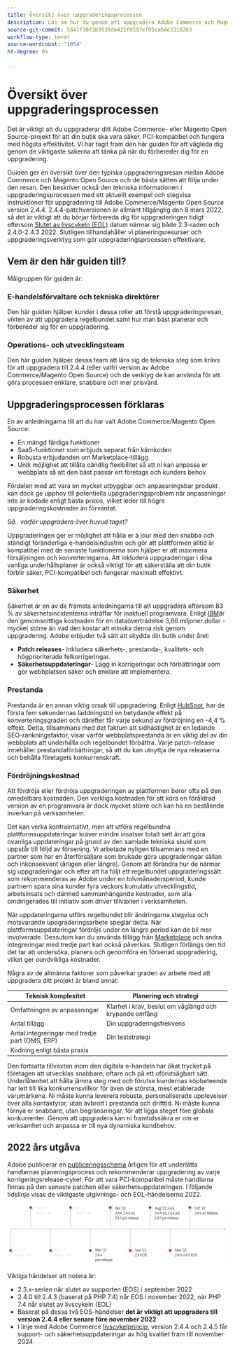 ```yaml
---
title: Översikt över uppgraderingsprocessen
description: Läs om hur du genom att uppgradera Adobe Commerce och Magento Open Source kan skydda din butik och arbeta effektivt.
source-git-commit: 5841f30f3b3539de425f0597ef05cab4e3316263
workflow-type: tm+mt
source-wordcount: '1054'
ht-degree: 0%

---
```



# Översikt över uppgraderingsprocessen

Det är viktigt att du uppgraderar ditt Adobe Commerce- eller Magento Open Source-projekt för att din butik ska vara säker, PCI-kompatibel och fungera med högsta effektivitet. Vi har tagit fram den här guiden för att vägleda dig genom de viktigaste sakerna att tänka på när du förbereder dig för en uppgradering.

Guiden ger en översikt över den typiska uppgraderingsresan mellan Adobe Commerce och Magento Open Source och de bästa sätten att följa under den resan. Den beskriver också den tekniska informationen i uppgraderingsprocessen med ett aktuellt exempel och stegvisa instruktioner för uppgradering till Adobe Commerce/Magento Open Source version 2.4.4. 2.4.4-patchversionen är allmänt tillgänglig den 8 mars 2022, så det är viktigt att du börjar förbereda dig för uppgraderingen tidigt eftersom [Slutet av livscykeln (EOL)](https://devdocs.magento.com/release/lifecycle-policy.html) datum närmar sig både 2.3-raden och 2.4.0-2.4.3 2022. Slutligen tillhandahåller vi planeringsresurser och uppgraderingsverktyg som gör uppgraderingsprocessen effektivare.

## Vem är den här guiden till?

Målgruppen för guiden är:

### E-handelsförvaltare och tekniska direktörer

Den här guiden hjälper kunder i dessa roller att förstå uppgraderingsresan, vikten av att uppgradera regelbundet samt hur man bäst planerar och förbereder sig för en uppgradering.

### Operations- och utvecklingsteam

Den här guiden hjälper dessa team att lära sig de tekniska steg som krävs för att uppgradera till 2.4.4 (eller valfri version av Adobe Commerce/Magento Open Source) och de verktyg de kan använda för att göra processen enklare, snabbare och mer prisvärd.

## Uppgraderingsprocessen förklaras

En av anledningarna till att du har valt Adobe Commerce/Magento Open Source:

- En mängd färdiga funktioner
- SaaS-funktioner som erbjuds separat från kärnkoden
- Robusta erbjudanden om Marketplace-tillägg
- Unik möjlighet att tillåta oändlig flexibilitet så att ni kan anpassa er webbplats så att den bäst passar ert företags och kunders behov.

Fördelen med att vara en mycket utbyggbar och anpassningsbar produkt kan dock ge upphov till potentiella uppgraderingsproblem när anpassningar inte är kodade enligt bästa praxis, vilket leder till högre uppgraderingskostnader än förväntat.

_Så.. varför uppgradera över huvud taget?_

Uppgraderingen ger er möjlighet att hålla er à jour med den snabba och ständigt föränderliga e-handelsindustrin och gör att plattformen alltid är kompatibel med de senaste funktionerna som hjälper er att maximera försäljningen och konverteringarna. Att inkludera uppgraderingar i dina vanliga underhållsplaner är också viktigt för att säkerställa att din butik förblir säker, PCI-kompatibel och fungerar maximalt effektivt.

### Säkerhet

Säkerhet är en av de främsta anledningarna till att uppgradera eftersom 83 % av säkerhetsincidenterna inträffar för inaktuell programvara. Enligt [IBM](https://www.ibm.com/security/data-breach)är den genomsnittliga kostnaden för en dataöverträdelse 3,86 miljoner dollar - mycket större än vad den kostar att minska denna risk genom uppgradering. Adobe erbjuder två sätt att skydda din butik under året:

- **Patch releases**- Inkludera säkerhets-, prestanda-, kvalitets- och högprioriterade felkorrigeringar.
- **Säkerhetsuppdateringar**- Lägg in korrigeringar och förbättringar som gör webbplatsen säker och enklare att implementera.

### Prestanda

Prestanda är en annan viktig orsak till uppgradering. Enligt [HubSpot](https://blog.hubspot.com/marketing/page-load-time-conversion-rates), har de första fem sekundernas laddningstid en betydande effekt på konverteringsgraden och därefter får varje sekund av fördröjning en -4,4 % effekt. Detta, tillsammans med det faktum att sidhastighet är en ledande SEO-rankningsfaktor, visar varför webbplatsprestanda är en viktig del av din webbplats att underhålla och regelbundet förbättra. Varje patch-release innehåller prestandaförbättringar, så att du kan utnyttja de nya releaserna och behålla företagets konkurrenskraft.

### Fördröjningskostnad

Att fördröja eller fördröja uppgraderingen av plattformen beror ofta på den omedelbara kostnaden. Den verkliga kostnaden för att köra en föråldrad version av en programvara är dock mycket större och kan ha en bestående inverkan på verksamheten.

Det kan verka kontraintuitivt, men att utföra regelbundna plattformsuppdateringar kräver mindre insatser totalt sett än att göra ovanliga uppdateringar på grund av den samlade tekniska skuld som uppstår till följd av försening. Vi arbetade nyligen tillsammans med en partner som har en återförsäljare som brukade göra uppgraderingar sällan och inkonsekvent (årligen eller längre). Genom att förändra hur de närmar sig uppgraderingar och efter att ha följt ett regelbundet uppgraderingssätt som rekommenderas av Adobe under en tolvmånadersperiod, kunde partnern spara sina kunder fyra veckors kumulativ utvecklingstid, arbetsinsats och därmed sammanhängande kostnader, som alla omdirigerades till initiativ som driver tillväxten i verksamheten.

När uppdateringarna utförs regelbundet blir ändringarna stegvisa och motsvarande uppgraderingsarbete speglar detta. När plattformsuppdateringar fördröjs under en längre period kan de bli mer involverade. Dessutom kan du använda tillägg från [Marketplace](https://marketplace.magento.com/) och andra integreringar med tredje part kan också påverkas. Slutligen förlängs den tid det tar att undersöka, planera och genomföra en försenad uppgradering, vilket ger oundvikliga kostnader.

Några av de allmänna faktorer som påverkar graden av arbete med att uppgradera ditt projekt är bland annat:

| Teknisk komplexitet | Planering och strategi |
|-----------------------------------------------------------|--------------------------------------------------------------|
| Omfattningen av anpassningar | Klarhet i krav, beslut om våglängd och krypande omfång |
| Antal tillägg | Din uppgraderingsfrekvens |
| Antal integreringar med tredje part (OMS, ERP) | Din teststrategi |
| Kodning enligt bästa praxis |  |

Den fortsatta tillväxten inom den digitala e-handeln har ökat trycket på företagen att utvecklas snabbare, oftare och på ett oförutsägbart sätt. Underlåtenhet att hålla jämna steg med och förutse kundernas köpbeteende har lett till lika konkurrensvillkor för även de största, mest etablerade varumärkena. Ni måste kunna leverera robusta, personaliserade upplevelser över alla kontaktytor, utan avbrott i prestanda och drifttid. Ni måste kunna förnya er snabbare, utan begränsningar, för att ligga steget före globala konkurrenter. Genom att uppgradera kan ni framtidssäkra er om er verksamhet och anpassa er till nya dynamiska kundbehov.

## 2022 års utgåva

Adobe publicerar en [publiceringsschema](https://devdocs.magento.com/release/) årligen för att underlätta handlarnas planeringsprocess och rekommenderar uppgradering av varje korrigeringsrelease-cykel. För att vara PCI-kompatibel måste handlarna finnas på den senaste patchen eller säkerhetsuppdateringen. I följande tidslinje visas de viktigaste utgivnings- och EOL-händelserna 2022.

![](../assets/upgrade-guide/2022-release-timeline.png)

Viktiga händelser att notera är:

- 2.3.x-serien når slutet av supporten (EOS) i september 2022
- 2.4.0 till 2.4.3 (baserat på PHP 7.4) når EOS i november 2022, när PHP 7.4 når slutet av livscykeln (EOL)
- Baserat på dessa två EOS-händelser **det är viktigt att uppgradera till version 2.4.4 eller senare före november 2022**
- I linje med Adobe Commerce [livscykelprincip](https://devdocs.magento.com/release/lifecycle-policy.html), version 2.4.4 och 2.4.5 får support- och säkerhetsuppdateringar av hög kvalitet fram till november 2024
